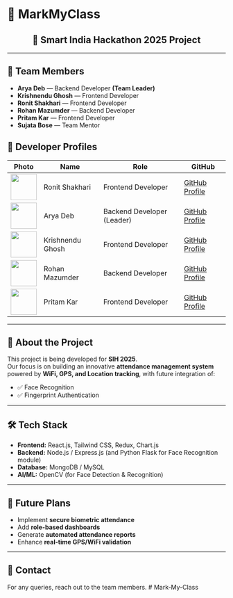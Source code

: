 # 📌 MarkMyClass

<div align="center">

## 🚀 Smart India Hackathon 2025 Project  

</div>

---

## 👥 Team Members

- **Arya Deb** — Backend Developer **(Team Leader)**
- **Krishnendu Ghosh** — Frontend Developer  
- **Ronit Shakhari** — Frontend Developer  
- **Rohan Mazumder** — Backend Developer  
- **Pritam Kar** — Frontend Developer  
- **Sujata Bose** — Team Mentor  

## 🔗 Developer Profiles  

| Photo | Name | Role | GitHub |
|-------|------|------|--------|
| <img src="https://avatars.githubusercontent.com/u/150105316?v=4" width="60" height="60"> | Ronit Shakhari | Frontend Developer | [GitHub Profile](https://github.com/ronit5036m) |
| <img src="https://avatars.githubusercontent.com/u/202676976?v=4" width="60" height="60"> | Arya Deb | Backend Developer (Leader) | [GitHub Profile](https://github.com/AryaDeb1234) |
| <img src="https://avatars.githubusercontent.com/u/208441686?v=4" width="60" height="60"> | Krishnendu Ghosh | Frontend Developer | [GitHub Profile](https://github.com/krishnendu-G0) |
| <img src="https://avatars.githubusercontent.com/u/191576151?v=4" width="60" height="60"> | Rohan Mazumder | Backend Developer | [GitHub Profile](https://github.com/Rohan-cs24) |
| <img src="https://avatars.githubusercontent.com/u/140363791?v=4" width="60" height="60"> | Pritam Kar | Frontend Developer | [GitHub Profile](https://github.com/PritamIsHere) |

---

## 📌 About the Project

This project is being developed for **SIH 2025**.  
Our focus is on building an innovative **attendance management system** powered by **WiFi, GPS, and Location tracking**, with future integration of:  
- ✅ Face Recognition  
- ✅ Fingerprint Authentication  

---

## 🛠️ Tech Stack  

- **Frontend:** React.js, Tailwind CSS, Redux, Chart.js  
- **Backend:** Node.js / Express.js (and Python Flask for Face Recognition module)  
- **Database:** MongoDB / MySQL  
- **AI/ML:** OpenCV (for Face Detection & Recognition)  

---

## 🚀 Future Plans  

- Implement **secure biometric attendance**  
- Add **role-based dashboards**  
- Generate **automated attendance reports**  
- Enhance **real-time GPS/WiFi validation**  

---

## 📧 Contact  

For any queries, reach out to the team members.
#   M a r k - M y - C l a s s  
 